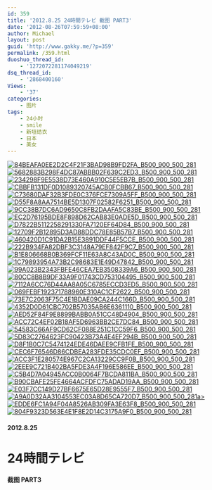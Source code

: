 ```yaml
---
id: 359
title: '2012.8.25 24時間テレビ 截图 PART3'
date: '2012-08-26T07:59:59+08:00'
author: Michael
layout: post
guid: 'http://www.gakky.me/?p=359'
permalink: /359.html
duoshuo_thread_id:
    - '1272072281174049219'
dsq_thread_id:
    - '2868400160'
Views:
    - '37'
categories:
    - 图片
tags:
    - 24小时
    - smile
    - 新垣结衣
    - 日本
    - 美女
---
```


[![84BEAFA0EE2D2C4F21F3BAD98B9FD2FA_B500_900_500_281](http://www.yui-aragaki.org/wp-content/uploads/img/84BEAFA0EE2D2C4F21F3BAD98B9FD2FA_B500_900_500_281.jpeg)](http://www.yui-aragaki.org/wp-content/uploads/img/84BEAFA0EE2D2C4F21F3BAD98B9FD2FA_B1280_1280_1280_720.jpeg) [![5682883B298F4DC87ABBB02F639C2ED3_B500_900_500_281](http://www.yui-aragaki.org/wp-content/uploads/img/5682883B298F4DC87ABBB02F639C2ED3_B500_900_500_281.jpeg)](http://www.yui-aragaki.org/wp-content/uploads/img/5682883B298F4DC87ABBB02F639C2ED3_B1280_1280_1280_720.jpeg) [![234298F9E5538D73E460A910C5E5EB7B_B500_900_500_281](http://www.yui-aragaki.org/wp-content/uploads/img/234298F9E5538D73E460A910C5E5EB7B_B500_900_500_281.jpeg)](http://www.yui-aragaki.org/wp-content/uploads/img/234298F9E5538D73E460A910C5E5EB7B_B1280_1280_1280_720.jpeg) [![CBBFB131DF0D1089320745ACB0FCBB67_B500_900_500_281](http://www.yui-aragaki.org/wp-content/uploads/img/CBBFB131DF0D1089320745ACB0FCBB67_B500_900_500_281.jpeg)](http://www.yui-aragaki.org/wp-content/uploads/img/CBBFB131DF0D1089320745ACB0FCBB67_B1280_1280_1280_720.jpeg) [![C73680DAF32B3FDE0C376FCE7309A5FF_B500_900_500_281](http://www.yui-aragaki.org/wp-content/uploads/img/C73680DAF32B3FDE0C376FCE7309A5FF_B500_900_500_281.jpeg)](http://www.yui-aragaki.org/wp-content/uploads/img/C73680DAF32B3FDE0C376FCE7309A5FF_B1280_1280_1280_720.jpeg) [![D55F8A8AA7514BE5D1307F02582F6251_B500_900_500_281](http://www.yui-aragaki.org/wp-content/uploads/img/D55F8A8AA7514BE5D1307F02582F6251_B500_900_500_281.jpeg)](http://www.yui-aragaki.org/wp-content/uploads/img/D55F8A8AA7514BE5D1307F02582F6251_B1280_1280_1280_720.jpeg) [![9CC38B7DC6AD9650C8FB2DAAFA5C83BE_B500_900_500_281](http://www.yui-aragaki.org/wp-content/uploads/img/9CC38B7DC6AD9650C8FB2DAAFA5C83BE_B500_900_500_281.jpeg)](http://www.yui-aragaki.org/wp-content/uploads/img/9CC38B7DC6AD9650C8FB2DAAFA5C83BE_B1280_1280_1280_720.jpeg) [![EC2D76195BDE8F898D62CAB83E0ADE5D_B500_900_500_281](http://www.yui-aragaki.org/wp-content/uploads/img/EC2D76195BDE8F898D62CAB83E0ADE5D_B500_900_500_281.jpeg)](http://www.yui-aragaki.org/wp-content/uploads/img/EC2D76195BDE8F898D62CAB83E0ADE5D_B1280_1280_1280_720.jpeg) [![D7822B5112258291330FA7120EF64D84_B500_900_500_281](http://www.yui-aragaki.org/wp-content/uploads/img/D7822B5112258291330FA7120EF64D84_B500_900_500_281.jpeg)](http://www.yui-aragaki.org/wp-content/uploads/img/D7822B5112258291330FA7120EF64D84_B1280_1280_1280_720.jpeg) [![12709F2B12895D3AD88DDC78E85B57B7_B500_900_500_281](http://www.yui-aragaki.org/wp-content/uploads/img/12709F2B12895D3AD88DDC78E85B57B7_B500_900_500_281.jpeg)](http://www.yui-aragaki.org/wp-content/uploads/img/12709F2B12895D3AD88DDC78E85B57B7_B1280_1280_1280_720.jpeg) [![460420D1C91DA2B15E3891DDF44F5CCE_B500_900_500_281](http://www.yui-aragaki.org/wp-content/uploads/img/460420D1C91DA2B15E3891DDF44F5CCE_B500_900_500_281.jpeg)](http://www.yui-aragaki.org/wp-content/uploads/img/460420D1C91DA2B15E3891DDF44F5CCE_B1280_1280_1280_720.jpeg) [![222B934FA82DBF3C3148A79EF842F9C7_B500_900_500_281](http://www.yui-aragaki.org/wp-content/uploads/img/222B934FA82DBF3C3148A79EF842F9C7_B500_900_500_281.jpeg)](http://www.yui-aragaki.org/wp-content/uploads/img/222B934FA82DBF3C3148A79EF842F9C7_B1280_1280_1280_720.jpeg) [![B1E806668B0B369FCF11E63A8C43AD0C_B500_900_500_281](http://www.yui-aragaki.org/wp-content/uploads/img/B1E806668B0B369FCF11E63A8C43AD0C_B500_900_500_281.jpeg)](http://www.yui-aragaki.org/wp-content/uploads/img/B1E806668B0B369FCF11E63A8C43AD0C_B1280_1280_1280_720.jpeg) [![1C79893954A73B2C98683E1E49D47842_B500_900_500_281](http://www.yui-aragaki.org/wp-content/uploads/img/1C79893954A73B2C98683E1E49D47842_B500_900_500_281.jpeg)](http://www.yui-aragaki.org/wp-content/uploads/img/1C79893954A73B2C98683E1E49D47842_B1280_1280_1280_720.jpeg) [![99A023B2343FBFE46CEA7EB3508339A6_B500_900_500_281](http://www.yui-aragaki.org/wp-content/uploads/img/99A023B2343FBFE46CEA7EB3508339A6_B500_900_500_281.jpeg)](http://www.yui-aragaki.org/wp-content/uploads/img/99A023B2343FBFE46CEA7EB3508339A6_B1280_1280_1280_720.jpeg) [![80CC8B8B9DF33A9F01743CD753104495_B500_900_500_281](http://www.yui-aragaki.org/wp-content/uploads/img/80CC8B8B9DF33A9F01743CD753104495_B500_900_500_281.jpeg)](http://www.yui-aragaki.org/wp-content/uploads/img/80CC8B8B9DF33A9F01743CD753104495_B1280_1280_1280_720.jpeg) [![7112A6CC76D44AA8A05C6785ECCD3ED5_B500_900_500_281](http://www.yui-aragaki.org/wp-content/uploads/img/7112A6CC76D44AA8A05C6785ECCD3ED5_B500_900_500_281.jpeg)](http://www.yui-aragaki.org/wp-content/uploads/img/7112A6CC76D44AA8A05C6785ECCD3ED5_B1280_1280_1280_720.jpeg) [![069FEBF192371788960E310AC1CF2622_B500_900_500_281](http://www.yui-aragaki.org/wp-content/uploads/img/069FEBF192371788960E310AC1CF2622_B500_900_500_281.jpeg)](http://www.yui-aragaki.org/wp-content/uploads/img/069FEBF192371788960E310AC1CF2622_B1280_1280_1280_720.jpeg) [![73E7C2063F75C4E1BDAE09CA244C166D_B500_900_500_281](http://www.yui-aragaki.org/wp-content/uploads/img/73E7C2063F75C4E1BDAE09CA244C166D_B500_900_500_281.jpeg)](http://www.yui-aragaki.org/wp-content/uploads/img/73E7C2063F75C4E1BDAE09CA244C166D_B1280_1280_1280_720.jpeg) [![4352D0D61CBC702B57035AB6E6361110_B500_900_500_281](http://www.yui-aragaki.org/wp-content/uploads/img/4352D0D61CBC702B57035AB6E6361110_B500_900_500_281.jpeg)](http://www.yui-aragaki.org/wp-content/uploads/img/4352D0D61CBC702B57035AB6E6361110_B1280_1280_1280_720.jpeg) [![AED52F84F9E8899BABB0A51CC48D4904_B500_900_500_281](http://www.yui-aragaki.org/wp-content/uploads/img/AED52F84F9E8899BABB0A51CC48D4904_B500_900_500_281.jpeg)](http://www.yui-aragaki.org/wp-content/uploads/img/AED52F84F9E8899BABB0A51CC48D4904_B1280_1280_1280_720.jpeg) [![ACC72C4EF02B18AF5D6963BB2CE7DC84_B500_900_500_281](http://www.yui-aragaki.org/wp-content/uploads/img/ACC72C4EF02B18AF5D6963BB2CE7DC84_B500_900_500_281.jpeg)](http://www.yui-aragaki.org/wp-content/uploads/img/ACC72C4EF02B18AF5D6963BB2CE7DC84_B1280_1280_1280_720.jpeg) [![54583C66AF9CD62CF088E251C1CC59F6_B500_900_500_281](http://www.yui-aragaki.org/wp-content/uploads/img/54583C66AF9CD62CF088E251C1CC59F6_B500_900_500_281.jpeg)](http://www.yui-aragaki.org/wp-content/uploads/img/54583C66AF9CD62CF088E251C1CC59F6_B1280_1280_1280_720.jpeg) [![5D83C2764623FC90423B73A4E4EF294B_B500_900_500_281](http://www.yui-aragaki.org/wp-content/uploads/img/5D83C2764623FC90423B73A4E4EF294B_B500_900_500_281.jpeg)](http://www.yui-aragaki.org/wp-content/uploads/img/5D83C2764623FC90423B73A4E4EF294B_B1280_1280_1280_720.jpeg) [![D8F1B0C7C5474124EDE46DAEE9CFB1FE_B500_900_500_281](http://www.yui-aragaki.org/wp-content/uploads/img/D8F1B0C7C5474124EDE46DAEE9CFB1FE_B500_900_500_281.jpeg)](http://www.yui-aragaki.org/wp-content/uploads/img/D8F1B0C7C5474124EDE46DAEE9CFB1FE_B1280_1280_1280_720.jpeg) [![CEC6F76546D86CDBEA283FDE35CDC0EF_B500_900_500_281](http://www.yui-aragaki.org/wp-content/uploads/img/CEC6F76546D86CDBEA283FDE35CDC0EF_B500_900_500_281.jpeg)](http://www.yui-aragaki.org/wp-content/uploads/img/CEC6F76546D86CDBEA283FDE35CDC0EF_B1280_1280_1280_720.jpeg) [![ACC3F1E280574E967C2CA13229CC9F0B_B500_900_500_281](http://www.yui-aragaki.org/wp-content/uploads/img/ACC3F1E280574E967C2CA13229CC9F0B_B500_900_500_281.jpeg)](http://www.yui-aragaki.org/wp-content/uploads/img/ACC3F1E280574E967C2CA13229CC9F0B_B1280_1280_1280_720.jpeg) [![2EEE9C721B402BA5FDE3A4F196E586EE_B500_900_500_281](http://www.yui-aragaki.org/wp-content/uploads/img/2EEE9C721B402BA5FDE3A4F196E586EE_B500_900_500_281.jpeg)](http://www.yui-aragaki.org/wp-content/uploads/img/2EEE9C721B402BA5FDE3A4F196E586EE_B1280_1280_1280_720.jpeg) [![C5B4D7A04945ACC0B0064F7BCDA811BA_B500_900_500_281](http://www.yui-aragaki.org/wp-content/uploads/img/C5B4D7A04945ACC0B0064F7BCDA811BA_B500_900_500_281.jpeg)](http://www.yui-aragaki.org/wp-content/uploads/img/C5B4D7A04945ACC0B0064F7BCDA811BA_B1280_1280_1280_720.jpeg) [![B90CBAFE25FE4664ACFDFC75ADAD19AA_B500_900_500_281](http://www.yui-aragaki.org/wp-content/uploads/img/B90CBAFE25FE4664ACFDFC75ADAD19AA_B500_900_500_281.jpeg)](http://www.yui-aragaki.org/wp-content/uploads/img/B90CBAFE25FE4664ACFDFC75ADAD19AA_B1280_1280_1280_720.jpeg) [![E03F7CC149D27BF6675E65D28E9555F7_B500_900_500_281](http://www.yui-aragaki.org/wp-content/uploads/img/E03F7CC149D27BF6675E65D28E9555F7_B500_900_500_281.jpeg)](http://www.yui-aragaki.org/wp-content/uploads/img/E03F7CC149D27BF6675E65D28E9555F7_B1280_1280_1280_720.jpeg) [![A9A0D32AA3104553EC03A8D65CA720D7_B500_900_500_281](http://www.yui-aragaki.org/wp-content/uploads/img/A9A0D32AA3104553EC03A8D65CA720D7_B500_900_500_281.jpeg)a&gt; ](http://www.yui-aragaki.org/wp-content/uploads/img/A9A0D32AA3104553EC03A8D65CA720D7_B1280_1280_1280_720.jpeg)[![EDDE6FC1A94F04A8526AB309FA3E63F8_B500_900_500_281](http://www.yui-aragaki.org/wp-content/uploads/img/EDDE6FC1A94F04A8526AB309FA3E63F8_B500_900_500_281.jpeg)](http://www.yui-aragaki.org/wp-content/uploads/img/EDDE6FC1A94F04A8526AB309FA3E63F8_B1280_1280_1280_720.jpeg) [![804F9323D563E4E1F8E2D14C3175A9F0_B500_900_500_281](http://www.yui-aragaki.org/wp-content/uploads/img/804F9323D563E4E1F8E2D14C3175A9F0_B500_900_500_281.jpeg)](http://www.yui-aragaki.org/wp-content/uploads/img/804F9323D563E4E1F8E2D14C3175A9F0_B1280_1280_1280_720.jpeg)

#### 2012.8.25 

# <span>24時間テレビ</span>

####  截图 PART3